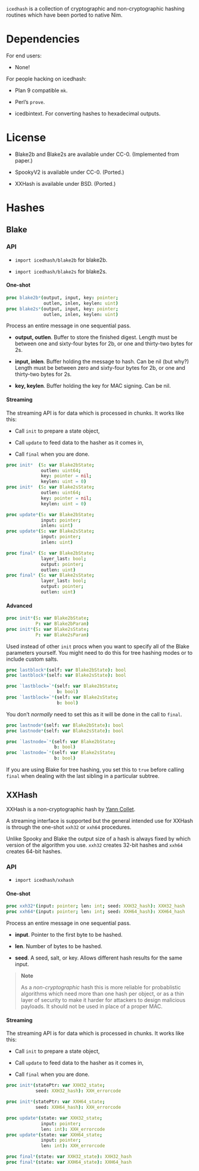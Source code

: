 `icedhash` is a collection of cryptographic and non-cryptographic hashing
routines which have been ported to native Nim.

# Dependencies

For end users:

  - None\!

For people hacking on icedhash:

  - Plan 9 compatible `mk`.

  - Perl’s `prove`.

  - icedbintext. For converting
    hashes to hexadecimal outputs.

# License

  - Blake2b and Blake2s are available under CC-0. (Implemented from
    paper.)

  - SpookyV2 is available under CC-0. (Ported.)

  - XXHash is available under BSD. (Ported.)

# Hashes

## Blake

### API

  - `import icedhash/blake2b` for blake2b.

  - `import icedhash/blake2s` for blake2s.

#### One-shot

``` nim
proc blake2b*(output, input, key: pointer;
              outlen, inlen, keylen: uint)
proc blake2s*(output, input, key: pointer;
              outlen, inlen, keylen: uint)
```

Process an entire message in one sequential pass.

  - **output, outlen**. Buffer to store the finished digest. Length must
    be between one and sixty-four bytes for 2b, or one and thirty-two
    bytes for 2s.

  - **input, inlen**. Buffer holding the message to hash. Can be nil
    (but why?) Length must be between zero and sixty-four bytes for 2b,
    or one and thirty-two bytes for 2s.

  - **key, keylen**. Buffer holding the key for MAC signing. Can be nil.

#### Streaming

The streaming API is for data which is processed in chunks. It works
like this:

  - Call `init` to prepare a state object,

  - Call `update` to feed data to the hasher as it comes in,

  - Call `final` when you are done.

<!-- end list -->

``` nim
proc init*  (S: var Blake2bState;
             outlen: uint64;
             key: pointer = nil;
             keylen: uint = 0)
proc init*  (S: var Blake2sState;
             outlen: uint64;
             key: pointer = nil;
             keylen: uint = 0)
```

``` nim
proc update*(S: var Blake2bState;
             input: pointer;
             inlen: uint)
proc update*(S: var Blake2sState;
             input: pointer;
             inlen: uint)
```

``` nim
proc final* (S: var Blake2bState;
             layer_last: bool;
             output: pointer;
             outlen: uint)
proc final* (S: var Blake2sState;
             layer_last: bool;
             output: pointer;
             outlen: uint)
```

#### Advanced

``` nim
proc init*(S: var Blake2bState;
           P: var Blake2bParam)
proc init*(S: var Blake2sState;
           P: var Blake2sParam)
```

Used instead of other `init` procs when you want to specify all of the
Blake parameters yourself. You might need to do this for tree hashing
modes or to include custom salts.

``` nim
proc lastblock*(self: var Blake2bState): bool
proc lastblock*(self: var Blake2sState): bool
```

``` nim
proc `lastblock=`*(self: var Blake2bState;
                   b: bool)
proc `lastblock=`*(self: var Blake2sState;
                   b: bool)
```

You don’t *normally* need to set this as it will be done in the call to
`final`.

``` nim
proc lastnode*(self: var Blake2bState): bool
proc lastnode*(self: var Blake2sState): bool
```

``` nim
proc `lastnode=`*(self: var Blake2bState;
                  b: bool)
proc `lastnode=`*(self: var Blake2sState;
                  b: bool)
```

If you are using Blake for tree hashing, you set this to `true` before
calling `final` when dealing with the last sibling in a particular
subtree.

## XXHash

XXHash is a non-cryptographic hash by [Yann
Collet](https://github.com/Cyan4973/xxHash).

A streaming interface is supported but the general intended use for
XXHash is through the one-shot `xxh32` or `xxh64` procedures.

Unlike Spooky and Blake the output size of a hash is always fixed by
which version of the algorithm you use. `xxh32` creates 32-bit hashes
and `xxh64` creates 64-bit hashes.

### API

  - `import icedhash/xxhash`

#### One-shot

``` nim
proc xxh32*(input: pointer; len: int; seed: XXH32_hash): XXH32_hash
proc xxh64*(input: pointer; len: int; seed: XXH64_hash): XXH64_hash
```

Process an entire message in one sequential pass.

  - **input**. Pointer to the first byte to be hashed.

  - **len**. Number of bytes to be hashed.

  - **seed**. A seed, salt, or key. Allows different hash results for
    the same input.

> **Note**
> 
> As a *non-cryptographic* hash this is more reliable for probablistic
> algorithms which need more than one hash per object, or as a thin
> layer of security to make it harder for attackers to design malicious
> payloads. It should not be used in place of a proper MAC.

#### Streaming

The streaming API is for data which is processed in chunks. It works
like this:

  - Call `init` to prepare a state object,

  - Call `update` to feed data to the hasher as it comes in,

  - Call `final` when you are done.

<!-- end list -->

``` nim
proc init*(statePtr: var XXH32_state;
           seed: XXH32_hash): XXH_errorcode

proc init*(statePtr: var XXH64_state;
           seed: XXH64_hash): XXH_errorcode
```

``` nim
proc update*(state: var XXH32_state;
             input: pointer;
             len: int): XXH_errorcode
proc update*(state: var XXH64_state;
             input: pointer;
             len: int): XXH_errorcode
```

``` nim
proc final*(state: var XXH32_state): XXH32_hash
proc final*(state: var XXH64_state): XXH64_hash
```
